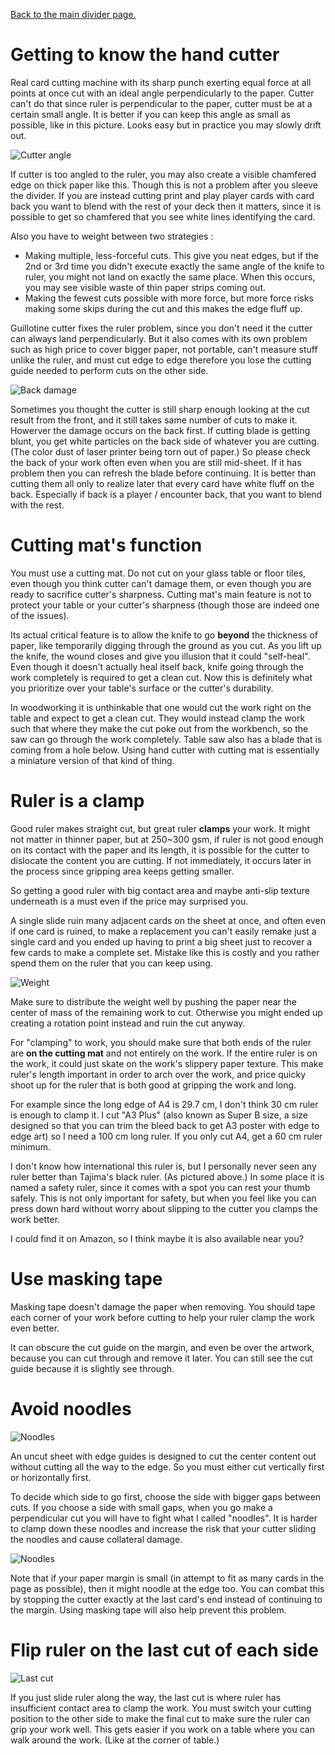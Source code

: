 [Back to the main divider page.](/divider)

# Getting to know the hand cutter 

Real card cutting machine with its sharp punch exerting equal force at all points at once cut with an ideal angle perpendicularly to the paper. Cutter can't do that since ruler is perpendicular to the paper, cutter must be at a certain small angle. It is better if you can keep this angle as small as possible, like in this picture. Looks easy but in practice you may slowly drift out.

![Cutter angle](../../../static/image/documentation/divider/cutter-angle.webp)

If cutter is too angled to the ruler, you may also create a visible chamfered edge on thick paper like this. Though this is not a problem after you sleeve the divider. If you are instead cutting print and play player cards with card back you want to blend with the rest of your deck then it matters, since it is possible to get so chamfered that you see white lines identifying the card.

Also you have to weight between two strategies :

- Making multiple, less-forceful cuts. This give you neat edges, but if the 2nd or 3rd time you didn't execute exactly the same angle of the knife to ruler, you might not land on exactly the same place. When this occurs, you may see visible waste of thin paper strips coming out.
- Making the fewest cuts possible with more force, but more force risks making some skips during the cut and this makes the edge fluff up.

Guillotine cutter fixes the ruler problem, since you don't need it the cutter can always land perpendicularly. But it also comes with its own problem such as high price to cover bigger paper, not portable, can't measure stuff unlike the ruler, and must cut edge to edge therefore you lose the cutting guide needed to perform cuts on the other side.

![Back damage](../../../static/image/documentation/divider/back-damage.webp)

Sometimes you thought the cutter is still sharp enough looking at the cut result from the front, and it still takes same number of cuts to make it. Howerver the damage occurs on the back first. If cutting blade is getting blunt, you get white particles on the back side of whatever you are cutting. (The color dust of laser printer being torn out of paper.) So please check the back of your work often even when you are still mid-sheet. If it has problem then you can refresh the blade before continuing. It is better than cutting them all only to realize later that every card have white fluff on the back. Especially if back is a player / encounter back, that you want to blend with the rest.

# Cutting mat's function

You must use a cutting mat. Do not cut on your glass table or floor tiles, even though you think cutter can't damage them, or even though you are ready to sacrifice cutter's sharpness. Cutting mat's main feature is not to protect your table or your cutter's sharpness (though those are indeed one of the issues).

Its actual critical feature is to allow the knife to go **beyond** the thickness of paper, like temporarily digging through the ground as you cut. As you lift up the knife, the wound closes and give you illusion that it could "self-heal". Even though it doesn't actually heal itself back, knife going through the work completely is required to get a clean cut. Now this is definitely what you prioritize over your table's surface or the cutter's durability.

In woodworking it is unthinkable that one would cut the work right on the table and expect to get a clean cut. They would instead clamp the work such that where they make the cut poke out from the workbench, so the saw can go through the work completely. Table saw also has a blade that is coming from a hole below. Using hand cutter with cutting mat is essentially a miniature version of that kind of thing.

# Ruler is a clamp

Good ruler makes straight cut, but great ruler **clamps** your work. It might not matter in thinner paper, but at 250~300 gsm, if ruler is not good enough on its contact with the paper and its length, it is possible for the cutter to dislocate the content you are cutting. If not immediately, it occurs later in the process since gripping area keeps getting smaller.

So getting a good ruler with big contact area and maybe anti-slip texture underneath is a must even if the price may surprised you.

A single slide ruin many adjacent cards on the sheet at once, and often even if one card is ruined, to make a replacement you can't easily remake just a single card and you ended up having to print a big sheet just to recover a few cards to make a complete set. Mistake like this is costly and you rather spend them on the ruler that you can keep using.

![Weight](../../../static/image/documentation/divider/weight.webp)

Make sure to distribute the weight well by pushing the paper near the center of mass of the remaining work to cut. Otherwise you might ended up creating a rotation point instead and ruin the cut anyway.

For "clamping" to work, you should make sure that both ends of the ruler are **on the cutting mat** and not entirely on the work. If the entire ruler is on the work, it could just skate on the work's slippery paper texture. This make ruler's length important in order to arch over the work, and price quicky shoot up for the ruler that is both good at gripping the work and long.

For example since the long edge of A4 is 29.7 cm, I don't think 30 cm ruler is enough to clamp it. I cut "A3 Plus" (also known as Super B size, a size designed so that you can trim the bleed back to get A3 poster with edge to edge art) so I need a 100 cm long ruler. If you only cut A4, get a 60 cm ruler minimum.

I don't know how international this ruler is, but I personally never seen any ruler better than Tajima's black ruler. (As pictured above.) In some place it is named a safety ruler, since it comes with a spot you can rest your thumb safely. This is not only important for safety, but when you feel like you can press down hard without worry about slipping to the cutter you clamps the work better.

I could find it on Amazon, so I think maybe it is also available near you?

# Use masking tape

Masking tape doesn't damage the paper when removing. You should tape each corner of your work before cutting to help your ruler clamp the work even better.

It can obscure the cut guide on the margin, and even be over the artwork, because you can cut through and remove it later. You can still see the cut guide because it is slightly see through.

# Avoid noodles

![Noodles](../../../static/image/documentation/divider/noodle.webp)

An uncut sheet with edge guides is designed to cut the center content out without cutting all the way to the edge. So you must either cut vertically first or horizontally first.

To decide which side to go first, choose the side with bigger gaps between cuts. If you choose a side with small gaps, when you go make a perpendicular cut you will have to fight what I called "noodles". It is harder to clamp down these noodles and increase the risk that your cutter sliding the noodles and cause collateral damage.

![Noodles](../../../static/image/documentation/divider/noodle-2.webp)

Note that if your paper margin is small (in attempt to fit as many cards in the page as possible), then it might noodle at the edge too. You can combat this by stopping the cutter exactly at the last card's end instead of continuing to the margin. Using masking tape will also help prevent this problem.

# Flip ruler on the last cut of each side

![Last cut](../../../static/image/documentation/divider/last-cut.webp)

If you just slide ruler along the way, the last cut is where ruler has insufficient contact area to clamp the work. You must switch your cutting position to the other side to make the final cut to make sure the ruler can grip your work well. This gets easier if you work on a table where you can walk around the work. (Like at the corner of table.)
